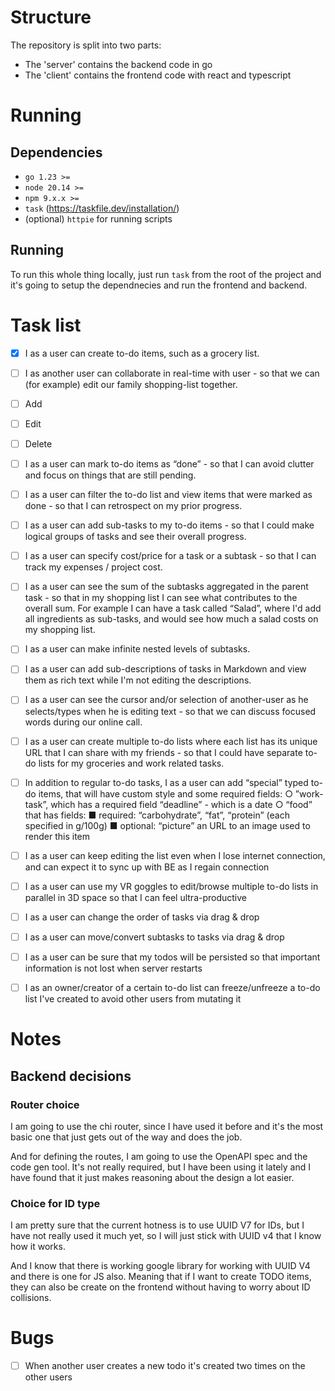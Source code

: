 # Structure

The repository is split into two parts: 

- The 'server' contains the backend code in go 
- The 'client' contains the frontend code with react and typescript

# Running

## Dependencies

- `go 1.23 >=`
- `node 20.14 >=`
- `npm 9.x.x >=`
- `task` (https://taskfile.dev/installation/)
- (optional) `httpie` for running scripts

## Running 

To run this whole thing locally, just run `task` from the root of the project
and it's going to setup the dependnecies and run the frontend and backend.

# Task list

- [x] I as a user can create to-do items, such as a grocery list. 
- [ ] I as another user can collaborate in real-time with user - so that we can 
(for example) edit our family shopping-list together.
 - [ ] Add
 - [ ] Edit
 - [ ] Delete

- [ ] I as a user can mark to-do items as “done” - so that I can avoid clutter and focus on
things that are still pending.
- [ ] I as a user can filter the to-do list and view items that were marked as done - so that I
can retrospect on my prior progress.
- [ ] I as a user can add sub-tasks to my to-do items - so that I could make logical groups of
tasks and see their overall progress.
- [ ] I as a user can specify cost/price for a task or a subtask - so that I can track my
expenses / project cost.
- [ ] I as a user can see the sum of the subtasks aggregated in the parent task - so that in my
shopping list I can see what contributes to the overall sum. For example I can have a
task called “Salad”, where I'd add all ingredients as sub-tasks, and would see how much
a salad costs on my shopping list.
- [ ] I as a user can make infinite nested levels of subtasks.
- [ ] I as a user can add sub-descriptions of tasks in Markdown and view them as rich text
while I'm not editing the descriptions.
- [ ] I as a user can see the cursor and/or selection of another-user as he selects/types when
he is editing text - so that we can discuss focused words during our online call.
- [ ] I as a user can create multiple to-do lists where each list has its unique URL that I can
share with my friends - so that I could have separate to-do lists for my groceries and
work related tasks.
- [ ] In addition to regular to-do tasks, I as a user can add “special” typed to-do items, that will have custom style and some required fields:
    ○ ”work-task”, which has a required field “deadline” - which is a date
    ○ “food” that has fields:
    ■ required: “carbohydrate”, “fat”, “protein” (each specified in g/100g)
    ■ optional: “picture” an URL to an image used to render this item
- [ ] I as a user can keep editing the list even when I lose internet connection, and can expect it to sync up with BE as I regain connection
- [ ] I as a user can use my VR goggles to edit/browse multiple to-do lists in parallel in 3D space so that I can feel ultra-productive
- [ ] I as a user can change the order of tasks via drag & drop
- [ ] I as a user can move/convert subtasks to tasks via drag & drop
- [ ] I as a user can be sure that my todos will be persisted so that important information is not lost when server restarts
- [ ] I as an owner/creator of a certain to-do list can freeze/unfreeze a to-do list I've created to avoid other users from mutating it


# Notes

## Backend decisions

### Router choice

I am going to use the chi router, since I have used it before and it's the most
basic one that just gets out of the way and does the job.

And for defining the routes, I am going to use the OpenAPI spec and the code gen
tool. It's not really required, but I have been using it lately and I have found
that it just makes reasoning about the design a lot easier.

### Choice for ID type

I am pretty sure that the current hotness is to use UUID V7 for IDs, but I have
not really used it much yet, so I will just stick with UUID v4 that I know how
it works.

And I know that there is working google library for working with UUID V4 and
there is one for JS also. Meaning that if I want to create TODO items, they can
also be create on the frontend without having to worry about ID collisions.

# Bugs

- [ ] When another user creates a new todo it's created two times on the other
users
